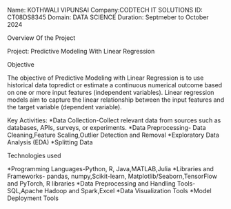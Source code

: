 Name: KOTHWALI VIPUNSAI
Company:CODTECH IT SOLUTIONS
ID: CT08DS8345
Domain: DATA SCIENCE
Duration: Septmeber to October 2024


Overview Of the Project

Project: Predictive Modeling With Linear Regression

Objective

The objective of Predictive Modeling with Linear Regression is to use historical data topredict or estimate a continuous numerical outcome based on 
one or more input features (independent variables). Linear regression models aim to capture the linear relationship between the input features and the 
target variable (dependent variable).

Key Activities:
*Data Collection-Collect relevant data from sources such as databases, APIs, surveys, or experiments.
*Data Preprocessing- Data Cleaning,Feature Scaling,Outlier Detection and Removal
*Exploratory Data Analysis (EDA)
*Splitting Data

Technologies used

*Programming Languages-Python, R, Java,MATLAB,Julia
*Libraries and Frameworks- pandas, numpy,Scikit-learn, Matplotlib/Seaborn,TensorFlow and PyTorch, R libraries
*Data Preprocessing and Handling Tools-SQL,Apache Hadoop and Spark,Excel
*Data Visualization Tools
*Model Deployment Tools
